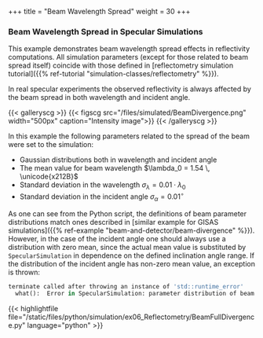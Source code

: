 +++
title = "Beam Wavelength Spread"
weight = 30
+++

### Beam Wavelength Spread in Specular Simulations

This example demonstrates beam wavelength spread effects in reflectivity computations.
All simulation parameters (except for those related to beam spread itself)
coincide with those defined in
[reflectometry simulation tutorial]({{% ref-tutorial "simulation-classes/reflectometry" %}}).

In real specular experiments the observed reflectivity is always affected
by the beam spread in both wavelength and incident angle.

{{< galleryscg >}}
{{< figscg src="/files/simulated/BeamDivergence.png" width="500px" caption="Intensity image">}}
{{< /galleryscg >}}

In this example the following parameters related to the spread of the beam were set to the simulation:

* Gaussian distributions both in wavelength and incident angle
* The mean value for beam wavelength $\lambda_0 = 1.54 \, \unicode{x212B}$
* Standard deviation in the wavelength $\sigma_{\lambda} = 0.01 \cdot \lambda_0$
* Standard deviation in the incident angle $\sigma_{\alpha} = 0.01^{\circ}$

As one can see from the Python script, the definitions of beam parameter distributions
match ones described in [similar example for GISAS simulations]({{% ref-example "beam-and-detector/beam-divergence" %}}).
However, in the case of the incident angle one should always use a distribution with zero mean,
since the actual mean value is substituted by `SpecularSimulation` in dependence on the
defined inclination angle range.
If the distribution of the incident angle has non-zero mean value, an exception
is thrown:

```python
terminate called after throwing an instance of 'std::runtime_error'
  what():  Error in SpecularSimulation: parameter distribution of beam inclination angle should have zero mean.
```

{{< highlightfile file="/static/files/python/simulation/ex06_Reflectometry/BeamFullDivergence.py"  language="python" >}}
